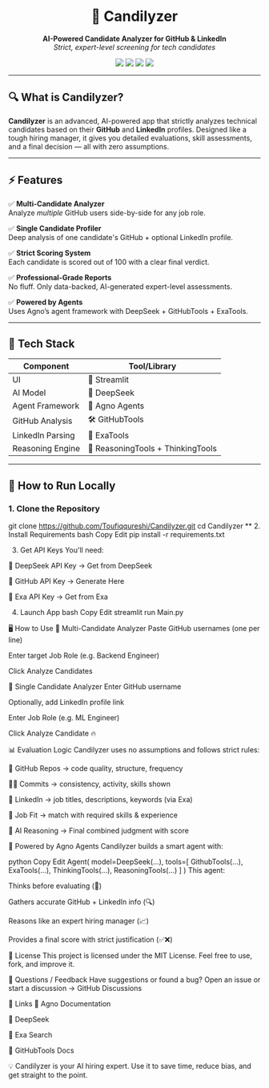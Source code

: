 <h1 align="center">🧠 Candilyzer</h1>
<p align="center">
  <strong>AI-Powered Candidate Analyzer for GitHub & LinkedIn</strong><br>
  <em>Strict, expert-level screening for tech candidates</em>
</p>

<p align="center">
  <img src="https://img.shields.io/badge/Built%20With-Streamlit-%23FF4B4B?style=for-the-badge">
  <img src="https://img.shields.io/badge/AI%20Model-DeepSeek-blueviolet?style=for-the-badge">
  <img src="https://img.shields.io/badge/Agno-Agent%20Framework-orange?style=for-the-badge">
  <img src="https://img.shields.io/badge/License-MIT-success?style=for-the-badge">
</p>

---

## 🔍 What is Candilyzer?

**Candilyzer** is an advanced, AI-powered app that strictly analyzes technical candidates based on their **GitHub** and **LinkedIn** profiles. Designed like a tough hiring manager, it gives you detailed evaluations, skill assessments, and a final decision — all with zero assumptions.

---

## ⚡ Features

✅ **Multi-Candidate Analyzer**  
Analyze *multiple* GitHub users side-by-side for any job role.

✅ **Single Candidate Profiler**  
Deep analysis of one candidate's GitHub + optional LinkedIn profile.

✅ **Strict Scoring System**  
Each candidate is scored out of 100 with a clear final verdict.

✅ **Professional-Grade Reports**  
No fluff. Only data-backed, AI-generated expert-level assessments.

✅ **Powered by Agents**  
Uses Agno’s agent framework with DeepSeek + GitHubTools + ExaTools.

---

## 🧰 Tech Stack

| Component         | Tool/Library                   |
|------------------|--------------------------------|
| UI               | 🧼 Streamlit                   |
| AI Model         | 🧠 DeepSeek                    |
| Agent Framework  | 🧠 Agno Agents                 |
| GitHub Analysis  | 🛠️ GitHubTools                |
| LinkedIn Parsing | 🔎 ExaTools                   |
| Reasoning Engine | 🧩 ReasoningTools + ThinkingTools |

---

## 🚀 How to Run Locally

### 1. Clone the Repository


git clone https://github.com/Toufiqqureshi/Candilyzer.git
cd Candilyzer
** 2. Install Requirements
bash
Copy
Edit
pip install -r requirements.txt


3. Get API Keys
You'll need:

🔑 DeepSeek API Key → Get from DeepSeek

🔑 GitHub API Key → Generate Here

🔑 Exa API Key → Get from Exa

4. Launch App
bash
Copy
Edit
streamlit run Main.py


🖥️ How to Use
🔁 Multi-Candidate Analyzer
Paste GitHub usernames (one per line)

Enter target Job Role (e.g. Backend Engineer)

Click Analyze Candidates

🔎 Single Candidate Analyzer
Enter GitHub username

Optionally, add LinkedIn profile link

Enter Job Role (e.g. ML Engineer)

Click Analyze Candidate 🔥

📊 Evaluation Logic
Candilyzer uses no assumptions and follows strict rules:

📁 GitHub Repos → code quality, structure, frequency

🧑‍💻 Commits → consistency, activity, skills shown

💼 LinkedIn → job titles, descriptions, keywords (via Exa)

🎯 Job Fit → match with required skills & experience

🧠 AI Reasoning → Final combined judgment with score


🧪 Powered by Agno Agents
Candilyzer builds a smart agent with:

python
Copy
Edit
Agent(
  model=DeepSeek(...),
  tools=[
    GithubTools(...),
    ExaTools(...),
    ThinkingTools(...),
    ReasoningTools(...)
  ]
)
This agent:

Thinks before evaluating (🧠)

Gathers accurate GitHub + LinkedIn info (🔍)

Reasons like an expert hiring manager (📈)

Provides a final score with strict justification (✅❌)



📄 License
This project is licensed under the MIT License.
Feel free to use, fork, and improve it.

💬 Questions / Feedback
Have suggestions or found a bug?
Open an issue or start a discussion → GitHub Discussions

🔗 Links
🔗 Agno Documentation

🔗 DeepSeek

🔗 Exa Search

📂 GitHubTools Docs

💡 Candilyzer is your AI hiring expert. Use it to save time, reduce bias, and get straight to the point.

